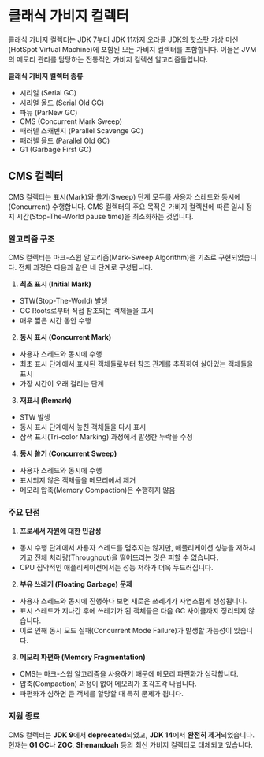 # 클래식 가비지 컬렉터

클래식 가비지 컬렉터는 JDK 7부터 JDK 11까지 오라클 JDK의 핫스팟 가상 머신(HotSpot Virtual Machine)에 포함된 모든 가비지 컬렉터를 포함합니다. 이들은 JVM의 메모리 관리를 담당하는 전통적인 가비지 컬렉션 알고리즘들입니다.

**클래식 가비지 컬렉터 종류**

- 시리얼 (Serial GC)
- 시리얼 올드 (Serial Old GC)
- 파뉴 (ParNew GC)
- CMS (Concurrent Mark Sweep)
- 패러렐 스캐빈지 (Parallel Scavenge GC)
- 패러렐 올드 (Parallel Old GC)
- G1 (Garbage First GC)

## CMS 컬렉터

CMS 컬렉터는 표시(Mark)와 쓸기(Sweep) 단계 모두를 사용자 스레드와 동시에(Concurrent) 수행합니다. CMS 컬렉터의 주요 목적은 가비지 컬렉션에 따른 일시 정지 시간(Stop-The-World pause time)을 최소화하는 것입니다.

### 알고리즘 구조

CMS 컬렉터는 마크-스윕 알고리즘(Mark-Sweep Algorithm)을 기초로 구현되었습니다. 전체 과정은 다음과 같은 네 단계로 구성됩니다.

1. **최초 표시 (Initial Mark)**

- STW(Stop-The-World) 발생
- GC Roots로부터 직접 참조되는 객체들을 표시
- 매우 짧은 시간 동안 수행

2. **동시 표시 (Concurrent Mark)**

- 사용자 스레드와 동시에 수행
- 최초 표시 단계에서 표시된 객체들로부터 참조 관계를 추적하여 살아있는 객체들을 표시
- 가장 시간이 오래 걸리는 단계

3. **재표시 (Remark)**

- STW 발생
- 동시 표시 단계에서 놓친 객체들을 다시 표시
- 삼색 표시(Tri-color Marking) 과정에서 발생한 누락을 수정

4. **동시 쓸기 (Concurrent Sweep)**

- 사용자 스레드와 동시에 수행
- 표시되지 않은 객체들을 메모리에서 제거
- 메모리 압축(Memory Compaction)은 수행하지 않음

### 주요 단점

1. **프로세서 자원에 대한 민감성**

- 동시 수행 단계에서 사용자 스레드를 멈추지는 않지만, 애플리케이션 성능을 저하시키고 전체 처리량(Throughput)을 떨어뜨리는 것은 피할 수 없습니다.
- CPU 집약적인 애플리케이션에서는 성능 저하가 더욱 두드러집니다.

2. **부유 쓰레기 (Floating Garbage) 문제**

- 사용자 스레드와 동시에 진행하다 보면 새로운 쓰레기가 자연스럽게 생성됩니다.
- 표시 스레드가 지나간 후에 쓰레기가 된 객체들은 다음 GC 사이클까지 정리되지 않습니다.
- 이로 인해 동시 모드 실패(Concurrent Mode Failure)가 발생할 가능성이 있습니다.

3. **메모리 파편화 (Memory Fragmentation)**

- CMS는 마크-스윕 알고리즘을 사용하기 때문에 메모리 파편화가 심각합니다.
- 압축(Compaction) 과정이 없어 메모리가 조각조각 나뉩니다.
- 파편화가 심하면 큰 객체를 할당할 때 특히 문제가 됩니다.

### 지원 종료

CMS 컬렉터는 **JDK 9**에서 **deprecated**되었고, **JDK 14**에서 **완전히 제거**되었습니다. 현재는 **G1 GC**나 **ZGC**, **Shenandoah** 등의 최신 가비지 컬렉터로 대체되고 있습니다.
